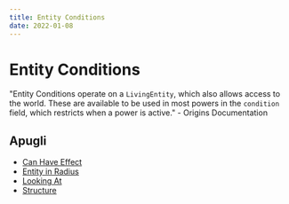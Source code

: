 ```yaml
---
title: Entity Conditions
date: 2022-01-08
---
```


# Entity Conditions

"Entity Conditions operate on a `LivingEntity`, which also allows access to the world. These are available to be used in most powers in the `condition` field, which restricts when a power is active." - Origins Documentation

## Apugli
* [Can Have Effect](entity_condition_types/can_have_effect)
* [Entity in Radius](entity_condition_types/entity_in_radius)
* [Looking At](entity_condition_types/looking_at)
* [Structure](entity_condition_types/structure)